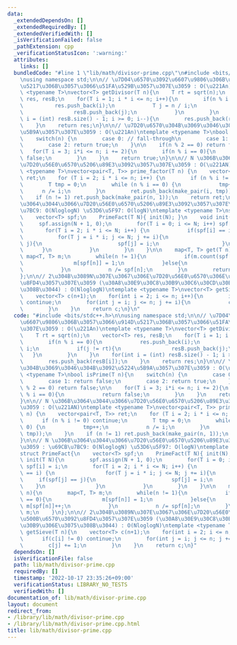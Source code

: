 ```yaml
---
data:
  _extendedDependsOn: []
  _extendedRequiredBy: []
  _extendedVerifiedWith: []
  _isVerificationFailed: false
  _pathExtension: cpp
  _verificationStatusIcon: ':warning:'
  attributes:
    links: []
  bundledCode: "#line 1 \"lib/math/divisor-prime.cpp\"\n#include <bits/stdc++.h>\n\
    \nusing namespace std;\n\n// \u7D04\u6570\u3092\u6607\u9806\u306B\u3057\u3066\u914D\
    \u5217\u306B\u3057\u3066\u51FA\u529B\u3057\u307E\u3059 : O(\u221An)\ntemplate\
    \ <typename T>\nvector<T> getDivisor(T n){\n    T rt = sqrt(n);\n    vector<T>\
    \ res, resB;\n    for(T i = 1; i * i <= n; i++){\n        if(n % i == 0){\n  \
    \          res.push_back(i);\n            T j = n / i;\n            if(j != rt){\n\
    \                resB.push_back(j);\n            }\n        }\n    }\n    for(int\
    \ i = (int) resB.size() - 1; i >= 0; i--){\n        res.push_back(resB[i]);\n\
    \    }\n    return res;\n}\n\n// \u7D20\u6570\u304B\u3069\u3046\u304B\u3092\u5224\
    \u5B9A\u3057\u307E\u3059 : O(\u221An)\ntemplate <typename T>\nbool isPrime(T n){\n\
    \    switch(n) {\n        case 0: // fall-through\n        case 1: return false;\n\
    \        case 2: return true;\n    }\n\n    if(n % 2 == 0) return false;\n\n \
    \   for(T i = 3; i*i <= n; i += 2){\n        if(n % i == 0){\n            return\
    \ false;\n        }\n    }\n    return true;\n}\n\n// N \u306B\u3064\u3044\u3066\
    \u7D20\u56E0\u6570\u5206\u89E3\u3092\u3057\u307E\u3059 : O(\u221AN)\ntemplate\
    \ <typename T>\nvector<pair<T, T>> prime_factor(T n) {\n    vector<pair<T, T>>\
    \ ret;\n    for (T i = 2; i * i <= n; i++) {\n        if (n % i != 0) continue;\n\
    \        T tmp = 0;\n        while (n % i == 0) {\n            tmp++;\n      \
    \      n /= i;\n        }\n        ret.push_back(make_pair(i, tmp));\n    }\n\
    \    if (n != 1) ret.push_back(make_pair(n, 1));\n    return ret;\n}\n\n// N \u306B\
    \u3064\u3044\u3066\u7D20\u56E0\u6570\u5206\u89E3\u3092\u3057\u307E\u3059 : \u69CB\
    \u7BC9: O(NloglogN) \u53D6\u5F97: O(logN)\ntemplate <typename T>\nstruct PrimeFact{\n\
    \    vector<T> spf;\n    PrimeFact(T N){ init(N); }\n    void init(T N){\n   \
    \     spf.assign(N + 1, 0);\n        for(T i = 0; i <= N; i++) spf[i] = i;\n \
    \       for(T i = 2; i * i <= N; i++) {\n            if(spf[i] == i) {\n     \
    \           for(T j = i * i; j <= N; j += i){\n                    if(spf[j] ==\
    \ j){\n                        spf[j] = i;\n                    }\n          \
    \      }\n            }\n        }\n    }\n\n    map<T, T> get(T n){\n       \
    \ map<T, T> m;\n        while(n != 1){\n            if(m.count(spf[n]) == 0){\n\
    \                m[spf[n]] = 1;\n            }else{\n                m[spf[n]]++;\n\
    \            }\n            n /= spf[n];\n        }\n        return m;\n    }\n\
    };\n\n// 2\u304B\u3089N\u307E\u3067\u306E\u7D20\u56E0\u6570\u306E\u500B\u6570\u3092\
    \u8FD4\u3057\u307E\u3059 (\u30A8\u30E9\u30C8\u30B9\u30C6\u30CD\u30B9\u306E\u3075\
    \u308B\u3044) : O(NloglogN)\ntemplate <typename T>\nvector<T> getSieve(T n){\n\
    \    vector<T> c(n+1);\n    for(int i = 2; i <= n; i++){\n        if(c[i] != 0)\
    \ continue;\n        for(int j = i; j <= n; j += i){\n            c[j] += 1;\n\
    \        }\n    }\n    return c;\n}\n"
  code: "#include <bits/stdc++.h>\n\nusing namespace std;\n\n// \u7D04\u6570\u3092\
    \u6607\u9806\u306B\u3057\u3066\u914D\u5217\u306B\u3057\u3066\u51FA\u529B\u3057\
    \u307E\u3059 : O(\u221An)\ntemplate <typename T>\nvector<T> getDivisor(T n){\n\
    \    T rt = sqrt(n);\n    vector<T> res, resB;\n    for(T i = 1; i * i <= n; i++){\n\
    \        if(n % i == 0){\n            res.push_back(i);\n            T j = n /\
    \ i;\n            if(j != rt){\n                resB.push_back(j);\n         \
    \   }\n        }\n    }\n    for(int i = (int) resB.size() - 1; i >= 0; i--){\n\
    \        res.push_back(resB[i]);\n    }\n    return res;\n}\n\n// \u7D20\u6570\
    \u304B\u3069\u3046\u304B\u3092\u5224\u5B9A\u3057\u307E\u3059 : O(\u221An)\ntemplate\
    \ <typename T>\nbool isPrime(T n){\n    switch(n) {\n        case 0: // fall-through\n\
    \        case 1: return false;\n        case 2: return true;\n    }\n\n    if(n\
    \ % 2 == 0) return false;\n\n    for(T i = 3; i*i <= n; i += 2){\n        if(n\
    \ % i == 0){\n            return false;\n        }\n    }\n    return true;\n\
    }\n\n// N \u306B\u3064\u3044\u3066\u7D20\u56E0\u6570\u5206\u89E3\u3092\u3057\u307E\
    \u3059 : O(\u221AN)\ntemplate <typename T>\nvector<pair<T, T>> prime_factor(T\
    \ n) {\n    vector<pair<T, T>> ret;\n    for (T i = 2; i * i <= n; i++) {\n  \
    \      if (n % i != 0) continue;\n        T tmp = 0;\n        while (n % i ==\
    \ 0) {\n            tmp++;\n            n /= i;\n        }\n        ret.push_back(make_pair(i,\
    \ tmp));\n    }\n    if (n != 1) ret.push_back(make_pair(n, 1));\n    return ret;\n\
    }\n\n// N \u306B\u3064\u3044\u3066\u7D20\u56E0\u6570\u5206\u89E3\u3092\u3057\u307E\
    \u3059 : \u69CB\u7BC9: O(NloglogN) \u53D6\u5F97: O(logN)\ntemplate <typename T>\n\
    struct PrimeFact{\n    vector<T> spf;\n    PrimeFact(T N){ init(N); }\n    void\
    \ init(T N){\n        spf.assign(N + 1, 0);\n        for(T i = 0; i <= N; i++)\
    \ spf[i] = i;\n        for(T i = 2; i * i <= N; i++) {\n            if(spf[i]\
    \ == i) {\n                for(T j = i * i; j <= N; j += i){\n               \
    \     if(spf[j] == j){\n                        spf[j] = i;\n                \
    \    }\n                }\n            }\n        }\n    }\n\n    map<T, T> get(T\
    \ n){\n        map<T, T> m;\n        while(n != 1){\n            if(m.count(spf[n])\
    \ == 0){\n                m[spf[n]] = 1;\n            }else{\n               \
    \ m[spf[n]]++;\n            }\n            n /= spf[n];\n        }\n        return\
    \ m;\n    }\n};\n\n// 2\u304B\u3089N\u307E\u3067\u306E\u7D20\u56E0\u6570\u306E\
    \u500B\u6570\u3092\u8FD4\u3057\u307E\u3059 (\u30A8\u30E9\u30C8\u30B9\u30C6\u30CD\
    \u30B9\u306E\u3075\u308B\u3044) : O(NloglogN)\ntemplate <typename T>\nvector<T>\
    \ getSieve(T n){\n    vector<T> c(n+1);\n    for(int i = 2; i <= n; i++){\n  \
    \      if(c[i] != 0) continue;\n        for(int j = i; j <= n; j += i){\n    \
    \        c[j] += 1;\n        }\n    }\n    return c;\n}"
  dependsOn: []
  isVerificationFile: false
  path: lib/math/divisor-prime.cpp
  requiredBy: []
  timestamp: '2022-10-17 23:35:26+09:00'
  verificationStatus: LIBRARY_NO_TESTS
  verifiedWith: []
documentation_of: lib/math/divisor-prime.cpp
layout: document
redirect_from:
- /library/lib/math/divisor-prime.cpp
- /library/lib/math/divisor-prime.cpp.html
title: lib/math/divisor-prime.cpp
---
```

